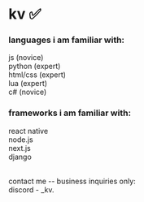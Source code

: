# kv ✅

### languages i am familiar with:<br/>
js (novice)<br/>
python (expert)<br/>
html/css (expert)<br/>
lua (expert)<br/>
c# (novice)<br/>

### frameworks i am familiar with: <br/>
react native <br/>
node.js<br/>
next.js<br/>
django<br/>


<br/>
contact me -- business inquiries only: <br/>
discord - _kv.
